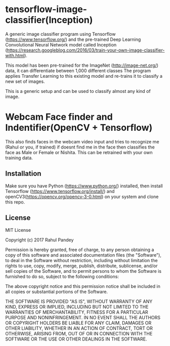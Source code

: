# tensorflow-image-classifier(Inception)

A generic image classifier program using Tensorflow (https://www.tensorflow.org/) and the pre-trained Deep Learning Convolutional Neural Network model called Inception (https://research.googleblog.com/2016/03/train-your-own-image-classifier-with.html).

This model has been pre-trained for the  ImageNet (http://image-net.org/) data, it can differentiate between 1,000 different classes
The program applies Transfer Learning to this existing model and re-trains it to classify a new set of images.

This is a generic setup and can be used to classify almost any kind of image. 

# Webcam Face finder and Indentifier(OpenCV + Tensorflow)

This also finds faces in the webcam video input and tries to recognize me (Rahul or you, if trained) if doesnt find me in the face then classifies the face as Male or Female or Nishita.  This can be retrained with your own training data.
 
## Installation
Make sure you have Python (https://www.python.org/) installed, then install Tensorflow (https://www.tensorflow.org/install/) and  openCV3(https://opencv.org/opencv-3-0.html) on your system and clone this repo.

## License
MIT License

Copyright (c) 2017 Rahul Pandey

Permission is hereby granted, free of charge, to any person obtaining a copy
of this software and associated documentation files (the "Software"), to deal
in the Software without restriction, including without limitation the rights
to use, copy, modify, merge, publish, distribute, sublicense, and/or sell
copies of the Software, and to permit persons to whom the Software is
furnished to do so, subject to the following conditions:

The above copyright notice and this permission notice shall be included in all
copies or substantial portions of the Software.

THE SOFTWARE IS PROVIDED "AS IS", WITHOUT WARRANTY OF ANY KIND, EXPRESS OR
IMPLIED, INCLUDING BUT NOT LIMITED TO THE WARRANTIES OF MERCHANTABILITY,
FITNESS FOR A PARTICULAR PURPOSE AND NONINFRINGEMENT. IN NO EVENT SHALL THE
AUTHORS OR COPYRIGHT HOLDERS BE LIABLE FOR ANY CLAIM, DAMAGES OR OTHER
LIABILITY, WHETHER IN AN ACTION OF CONTRACT, TORT OR OTHERWISE, ARISING FROM,
OUT OF OR IN CONNECTION WITH THE SOFTWARE OR THE USE OR OTHER DEALINGS IN THE
SOFTWARE.

